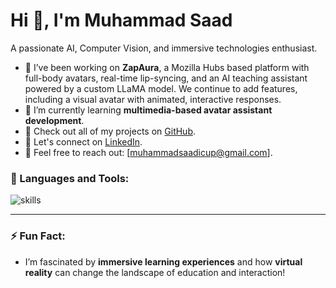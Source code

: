 # Hi 👋, I'm Muhammad Saad

A passionate AI, Computer Vision, and immersive technologies enthusiast.

- 🥽 I’ve been working on **ZapAura**, a Mozilla Hubs based platform with full-body avatars, real-time lip-syncing, and an AI teaching assistant powered by a custom LLaMA model. We continue to add features, including a visual avatar with animated, interactive responses.
- 🌱 I’m currently learning **multimedia-based avatar assistant development**.
- 💼 Check out all of my projects on [GitHub](https://github.com/muhammadsaadkhankori).
- 🤝 Let's connect on [LinkedIn](https://www.linkedin.com/public-profile/settings?trk=d_flagship3_profile_self_view_public_profile).
- 📧 Feel free to reach out: [muhammadsaadicup@gmail.com].

### 🚀 Languages and Tools:
<p align="left">
  <img src="https://skillicons.dev/icons?i=js,ts,python,cpp,html,css,github,docker&theme=dark" alt="skills" />
</p>

---

### ⚡ Fun Fact:
- I’m fascinated by **immersive learning experiences** and how **virtual reality** can change the landscape of education and interaction!
